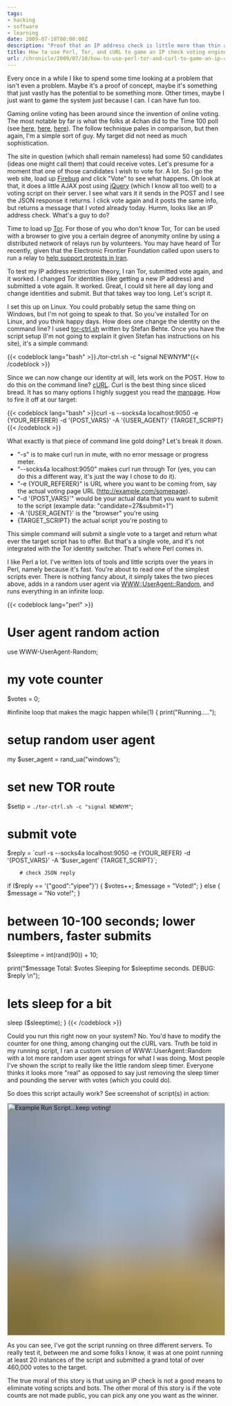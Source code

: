 ```yaml
---
tags:
- hacking
- software
- learning
date: 2009-07-10T00:00:00Z
description: "Proof that an IP address check is little more than thin air security to a voting engine."
title: How to use Perl, Tor, and cURL to game an IP check voting engine
url: /chronicle/2009/07/10/how-to-use-perl-tor-and-curl-to-game-an-ip-check-voting-engine/
---
```


Every once in a while I like to spend some time looking at a problem that isn't even a problem.  Maybe it's a proof of concept, maybe it's something that just vastly has the potential to be something more.  Other times, maybe I just want to game the system just because I can.  I can have fun too.

Gaming online voting has been around since the invention of online voting.  The most notable by far is what the folks at 4chan did to the Time 100 poll (see <a href="http://musicmachinery.com/2009/04/15/inside-the-precision-hack/">here</a>, <a href="http://musicmachinery.com/2009/04/27/moot-wins-time-inc-loses/">here</a>, <a href="http://blogs.wsj.com/digits/2009/04/27/moot-4chan-founder-takes-time-100-poll/">here</a>).  The follow technique pales in comparison, but then again, I'm a simple sort of guy.  My target did not need as much sophistication.

The site in question (which shall remain nameless) had some 50 candidates (ideas one might call them) that could receive votes.  Let's presume for a moment that one of those candidates I wish to vote for. A lot.  So I go the web site, load up <a href="http://getfirebug.com/">Firebug</a> and click "Vote" to see what happens.  Oh look at that, it does a little AJAX post using <a href="http://jquery.com/">jQuery</a> (which I know all too well) to a voting script on their server.  I see what vars it it sends in the POST and I see the JSON response it returns.  I click vote again and it posts the same info, but returns a message that I voted already today.  Humm, looks like an IP address check.  What's a guy to do?

Time to load up <a href="http://www.torproject.org/">Tor</a>. For those of you who don't know Tor, Tor can be used with a browser to give you a certain degree of anonymity online by using a distributed network of relays run by volunteers.  You may have heard of Tor recently, given that the Electronic Frontier Foundation called upon users to run a relay to <a href="http://www.eff.org/deeplinks/2009/06/help-protesters-iran-run-tor-relays-bridges">help support protests in Iran</a>.

To test my IP address restriction theory, I ran Tor, submitted vote again, and it worked.  I changed Tor identities (like getting a new IP address) and submitted a vote again.  It worked.  Great, I could sit here all day long and change identities and submit.  But that takes way too long.  Let's script it.

I set this up on Linux.  You could probably setup the same thing on Windows, but I'm not going to speak to that.  So you've installed Tor on Linux, and you think happy days.  How does one change the identity on the command line?  I used <a href="http://ge.mine.nu/tor-ctrl.sh.html">tor-ctrl.sh</a> written by Stefan Behte.  Once you have the script setup (I'm not going to explain it given Stefan has instructions on his site), it's a simple command:

{{< codeblock lang="bash" >}}./tor-ctrl.sh -c "signal NEWNYM"{{< /codeblock >}}

Since we can now change our identity at will, lets work on the POST. How to do this on the command line?  <a href="http://curl.haxx.se/">cURL</a>.  Curl is the best thing since sliced bread.  It has so many options I highly suggest you read the <a href="http://curl.haxx.se/docs/manpage.html">manpage</a>.  How to fire it off at our target:

{{< codeblock lang="bash" >}}curl -s --socks4a localhost:9050 -e {YOUR_REFERER} -d '{POST_VARS}' -A '{USER_AGENT}' {TARGET_SCRIPT}{{< /codeblock >}}

What exactly is that piece of command line gold doing? Let's break it down.

* "-s" is to make curl run in mute, with no error message or progress meter.
* "--socks4a localhost:9050" makes curl run through Tor (yes, you can do this a different way, it's just the way I chose to do it).
* "-e {YOUR_REFERER}" is URL where you want to be coming from, say the actual voting page URL (http://example.com/somepage).
* "-d '{POST_VARS}'" would be your actual data that you want to submit to the script (example data: "candidate=27&submit=1")
* -A '{USER_AGENT}' is the "browser" you're using
* {TARGET_SCRIPT} the actual script you're posting to


This simple command will submit a single vote to a target and return what ever the target script has to offer.  But that's a single vote, and it's not integrated with the Tor identity switcher.  That's where Perl comes in.

I like Perl a lot.  I've written lots of tools and little scripts over the years in Perl, namely because it's fast.  You're about to read one of the simplest scripts ever.  There is nothing fancy about, it simply takes the two pieces above, adds in a random user agent via <a href="http://search.cpan.org/dist/WWW-UserAgent-Random/lib/WWW/UserAgent/Random.pm">WWW::UserAgent::Random</a>, and runs everything in an infinite loop.

{{< codeblock lang="perl" >}}
#  User agent random action
use WWW-UserAgent-Random;

# my vote counter
 $votes = 0;

 #infinite loop that makes the magic happen
 while(1)
 {
  print("Running.....");

  # setup random user agent
  my $user_agent = rand_ua("windows");

  # set new TOR route
  $setip = `./tor-ctrl.sh -c "signal NEWNYM"`;

  # submit vote
  $reply = `curl -s --socks4a localhost:9050 -e {YOUR_REFER} -d '{POST_VARS}' -A '$user_agent' {TARGET_SCRIPT}`;

        # check JSON reply
  if ($reply == '{"good":"yipee"}')
  {
    $votes++;
    $message = "Voted!";
  }
  else
  {
    $message = "No vote!";
  }

  # between 10-100 seconds; lower numbers, faster submits
  $sleeptime = int(rand(90)) + 10;

  print("$message Total: $votes Sleeping for $sleeptime seconds. DEBUG: $reply \n");

  # lets sleep for a bit
  sleep ($sleeptime);
 }
{{< /codeblock >}}

Could you run this right now on your system?  No.  You'd have to modify the counter for one thing, among changing out the cURL vars. Truth be told in my running script, I ran a custom version of WWW::UserAgent::Random with a lot more random user agent strings for what I was doing.  Most people I've shown the script to really like the little random sleep timer.  Everyone thinks it looks more "real" as opposed to say just removing the sleep timer and pounding the server with votes (which you could do).

So does this script actaully work?  See screenshot of script(s) in action:

<img decoding="async" loading="lazy" width="800" height="538" style="background-size: cover;
          background-image: url('data:image/svg+xml;charset=utf-8,%3Csvg xmlns=\'http%3A//www.w3.org/2000/svg\' xmlns%3Axlink=\'http%3A//www.w3.org/1999/xlink\' viewBox=\'0 0 1280 853\'%3E%3Cfilter id=\'b\' color-interpolation-filters=\'sRGB\'%3E%3CfeGaussianBlur stdDeviation=\'.5\'%3E%3C/feGaussianBlur%3E%3CfeComponentTransfer%3E%3CfeFuncA type=\'discrete\' tableValues=\'1 1\'%3E%3C/feFuncA%3E%3C/feComponentTransfer%3E%3C/filter%3E%3Cimage filter=\'url(%23b)\' x=\'0\' y=\'0\' height=\'100%25\' width=\'100%25\' xlink%3Ahref=\'data%3Aimage/png;base64,iVBORw0KGgoAAAANSUhEUgAAAAkAAAAGCAIAAACepSOSAAAACXBIWXMAAC4jAAAuIwF4pT92AAAAs0lEQVQI1wGoAFf/AImSoJSer5yjs52ktp2luJuluKOpuJefsoCNowB+kKaOm66grL+krsCnsMGrt8m1u8mzt8OVoLIAhJqzjZ2tnLLLnLHJp7fNmpyjqbPCqLrRjqO7AIeUn5ultaWtt56msaSnroZyY4mBgLq7wY6TmwCRfk2Pf1uzm2WulV+xmV6rmGyQfFm3nWSBcEIAfm46jX1FkH5Djn5AmodGo49MopBLlIRBfG8yj/dfjF5frTUAAAAASUVORK5CYII=\'%3E%3C/image%3E%3C/svg%3E');" src="https://storage.googleapis.com/jdr-public-imgs/blog-archive/2009/07/example-run.jpg" alt="Example Run Script...keep voting!">

As you can see, I've got the script running on three different servers. To really test it, between me and some folks I know, it was at one point running at least 20 instances of the script and submitted a grand total of over 460,000 votes to the target.

The true moral of this story is that using an IP check is not a good means to eliminate voting scripts and bots.  The other moral of this story is if the vote counts are not made public, you can pick any one you want as the winner.
